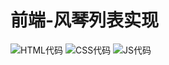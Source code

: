 # 前端-风琴列表实现
![HTML代码](https://wx2.sinaimg.cn/mw690/006Ct6Iily1ft8yvum0kcj30ws0cojsl.jpg)
![CSS代码](http://wx3.sinaimg.cn/mw690/006Ct6Iily1ft8yvxuk14j30vz0kggmx.jpg)
![JS代码](http://wx4.sinaimg.cn/mw690/006Ct6Iily1ft8yw0cxmej313l0fcabl.jpg)